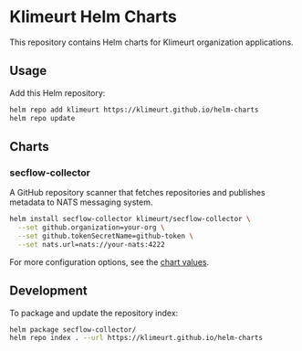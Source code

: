 # Klimeurt Helm Charts

This repository contains Helm charts for Klimeurt organization applications.

## Usage

Add this Helm repository:

```bash
helm repo add klimeurt https://klimeurt.github.io/helm-charts
helm repo update
```

## Charts

### secflow-collector

A GitHub repository scanner that fetches repositories and publishes metadata to NATS messaging system.

```bash
helm install secflow-collector klimeurt/secflow-collector \
  --set github.organization=your-org \
  --set github.tokenSecretName=github-token \
  --set nats.url=nats://your-nats:4222
```

For more configuration options, see the [chart values](secflow-collector/values.yaml).

## Development

To package and update the repository index:

```bash
helm package secflow-collector/
helm repo index . --url https://klimeurt.github.io/helm-charts
```